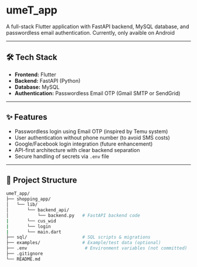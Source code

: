 # umeT_app

A full-stack Flutter application with FastAPI backend, MySQL database, and passwordless email authentication.
Currently, only avaible on Android

---

## 🛠 Tech Stack

- **Frontend:** Flutter
- **Backend:** FastAPI (Python)
- **Database:** MySQL
- **Authentication:** Passwordless Email OTP (Gmail SMTP or SendGrid)

---

## ✨ Features

- Passwordless login using Email OTP (inspired by Temu system)
- User authentication without phone number (to avoid SMS costs)
- Google/Facebook login integration (future enhancement)
- API-first architecture with clear backend separation
- Secure handling of secrets via `.env` file

---

## 📂 Project Structure

```bash
umeT_app/
├── shopping_app/
│   └── lib/
│       └── backend_api/
│           └── backend.py   # FastAPI backend code
|       └── cus_wid
|       └── login
|       └── main.dart
├── sql/                     # SQL scripts & migrations
├── examples/                # Example/test data (optional)
├── .env                      # Environment variables (not committed)
├── .gitignore
└── README.md
